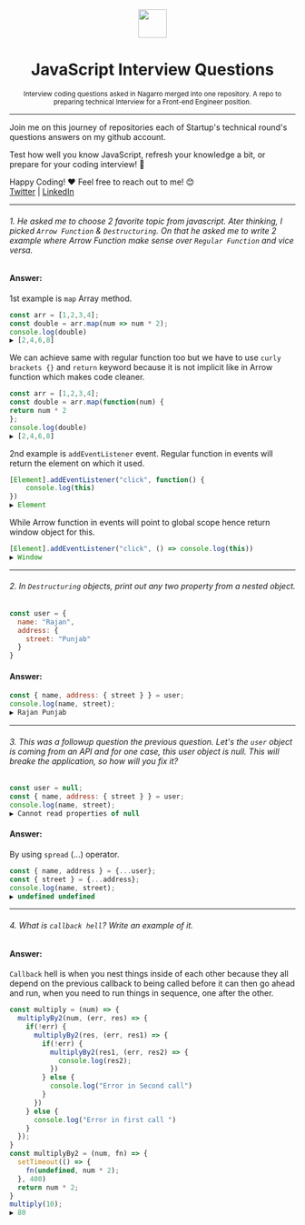 <div align="center">
  <img height="50" src="https://www.nagarro.com/hubfs/NagarroWebsiteRedesign-Aug2020/Assets/Images/Nagarro%20green%20logo%20with%20white%20title.svg">
  <h1>JavaScript Interview Questions</h1>
  <small>Interview coding questions asked in Nagarro merged into one repository. A repo to preparing technical Interview for a Front-end Engineer position.  </small>
  
</div>
  
---

<span>Join me on this journey of repositories each of Startup's technical round's questions answers on my github account.

Test how well you know JavaScript, refresh your knowledge a bit, or prepare for your coding interview! :rocket:

Happy Coding! :heart:
Feel free to reach out to me! 😊 <br />
<a href="https://www.twitter.com/rajanmagarrr">Twitter</a> | <a href="https://www.linkedin.com/in/rajanmagarrr">LinkedIn</a>

---

###### 1. He asked me to choose 2 favorite topic from javascript. Ater thinking, I picked `Arrow Function` & `Destructuring`. On that he asked me to write 2 example where Arrow Function make sense over `Regular Function` and vice versa.

#### Answer: 
1st example is `map` Array method.
```javascript
const arr = [1,2,3,4];
const double = arr.map(num => num * 2);
console.log(double) 
▶ [2,4,6,8]
```
We can achieve same with regular function too but we have to use `curly brackets {}` and `return` keyword because it is not implicit like in Arrow function which makes code cleaner.
```javascript
const arr = [1,2,3,4];
const double = arr.map(function(num) {
return num * 2
};
console.log(double) 
▶ [2,4,6,8]
```
2nd example is `addEventListener` event. Regular function in events will return the element on which it used.
```javascript
[Element].addEventListener("click", function() {
    console.log(this)
})
▶ Element
```
While Arrow function in events will point to global scope hence return window object for this.
```javascript
[Element].addEventListener("click", () => console.log(this))
▶ Window
```
---
###### 2. In `Destructuring` objects, print out any two property from a nested object.
```javascript
const user = {
  name: "Rajan",
  address: {
    street: "Punjab"
  }
}
```
#### Answer:
```javascript
const { name, address: { street } } = user;
console.log(name, street);
▶ Rajan Punjab
```
---

###### 3. This was a followup question the previous question. Let's the `user` object is coming from an API and for one case, this user object is null. This will breake the application, so how will you fix it?
```javascript
const user = null;
const { name, address: { street } } = user;
console.log(name, street);
▶ Cannot read properties of null
```
#### Answer:
By using `spread` (...) operator.
```javascript
const { name, address } = {...user};
const { street } = {...address};
console.log(name, street);
▶ undefined undefined
```
--- 

###### 4. What is `callback hell`? Write an example of it.
#### Answer:
`Callback` hell is when you nest things inside of each other because they all depend on the previous callback to being called before it can then go ahead and run, when you need to run things in sequence, one after the other.

```javascript
const multiply = (num) => {
  multiplyBy2(num, (err, res) => {
    if(!err) {
      multiplyBy2(res, (err, res1) => {
        if(!err) {
          multiplyBy2(res1, (err, res2) => {
            console.log(res2);
          })
        } else {
          console.log("Error in Second call")
        }
      })
    } else {
      console.log("Error in first call ")
    }
  });
}
const multiplyBy2 = (num, fn) => {
  setTimeout(() => {
    fn(undefined, num * 2);
  }, 400)
  return num * 2;
}
multiply(10);
▶ 80
```

